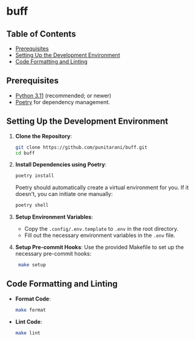# buff

## Table of Contents

- [Prerequisites](#prerequisites)
- [Setting Up the Development Environment](#setting-up-the-development-environment)
- [Code Formatting and Linting](#code-formatting-and-linting)

## Prerequisites

- [Python 3.11](https://www.python.org/downloads/) (recommended; or newer)
- [Poetry](https://python-poetry.org/docs/) for dependency management.

## Setting Up the Development Environment

1. **Clone the Repository**:
   ```bash
   git clone https://github.com/punitarani/buff.git
   cd buff
   ```

2. **Install Dependencies using Poetry**:

   ```bash
   poetry install
   ```

   Poetry should automatically create a virtual environment for you.
   If it doesn't, you can initiate one manually:

   ```bash
   poetry shell
   ```

3. **Setup Environment Variables**:
    - Copy the `.config/.env.template` to `.env` in the root directory.
    - Fill out the necessary environment variables in the `.env` file.

4. **Setup Pre-commit Hooks**:
   Use the provided Makefile to set up the necessary pre-commit hooks:

   ```bash
    make setup
    ```

## Code Formatting and Linting

- **Format Code**:
   ```bash
   make format
   ```
- **Lint Code**:
   ```bash
   make lint
   ```
